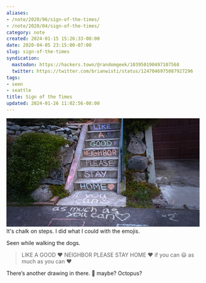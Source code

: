 ```yaml
---
aliases:
- /note/2020/96/sign-of-the-times/
- /note/2020/04/sign-of-the-times/
category: note
created: 2024-01-15 15:26:33-08:00
date: 2020-04-05 23:15:00-07:00
slug: sign-of-the-times
syndication:
  mastodon: https://hackers.town/@randomgeek/103950190497107568
  twitter: https://twitter.com/brianwisti/status/1247046975087927296
tags:
- seen
- seattle
title: Sign of the Times
updated: 2024-01-26 11:02:56-08:00
---
```


![attachments/img/2020/cover-2020-04-05.jpg](../../../attachments/img/2020/cover-2020-04-05.jpg)
It's chalk on steps. I did what I could with the emojis.

Seen while walking the dogs.

 > 
 > LIKE A GOOD :heart: NEIGHBOR PLEASE STAY HOME :heart: if you can
 > :smiley: as much as you can :heart:

There’s another drawing in there. :balloon: maybe? Octopus?
